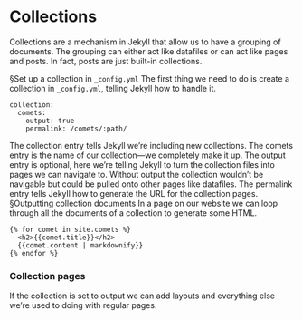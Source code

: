 # Collections
Collections are a mechanism in Jekyll that allow us to have a grouping of documents. The grouping can either act like datafiles or can act like pages and posts. In fact, posts are just built-in collections.

§Set up a collection in `_config.yml`
The first thing we need to do is create a collection in `_config.yml`, telling Jekyll how to handle it.

```
collection:
  comets:
    output: true
    permalink: /comets/:path/
```
The collection entry tells Jekyll we’re including new collections.
The comets entry is the name of our collection—we completely make it up.
The output entry is optional, here we’re telling Jekyll to turn the collection files into pages we can navigate to.
Without output the collection wouldn’t be navigable but could be pulled onto other pages like datafiles.
The permalink entry tells Jekyll how to generate the URL for the collection pages.
§Outputting collection documents
In a page on our website we can loop through all the documents of a collection to generate some HTML.

```
{% for comet in site.comets %}
  <h2>{{comet.title}}</h2>
  {{comet.content | markdownify}}
{% endfor %}
```

### Collection pages
If the collection is set to output we can add layouts and everything else we’re used to doing with regular pages.
